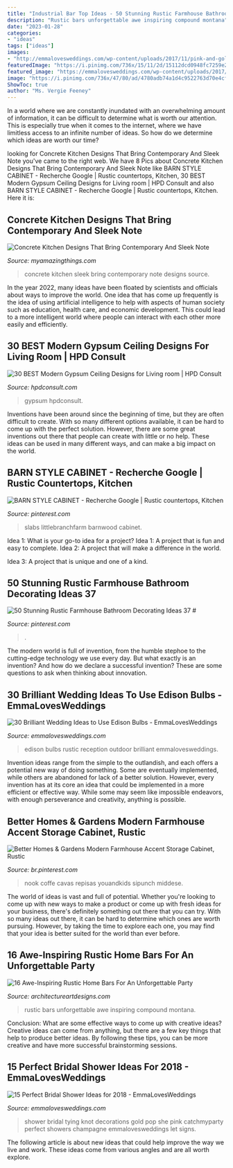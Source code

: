 ```yaml
---
title: "Industrial Bar Top Ideas - 50 Stunning Rustic Farmhouse Bathroom Decorating Ideas 37 #"
description: "Rustic bars unforgettable awe inspiring compound montana"
date: "2023-01-28"
categories:
- "ideas"
tags: ["ideas"]
images:
- "http://emmalovesweddings.com/wp-content/uploads/2017/11/pink-and-gold-bridal-shower-decorations.jpg"
featuredImage: "https://i.pinimg.com/736x/15/11/2d/15112dcd0948fc7259e228049de5592d.jpg"
featured_image: "https://emmalovesweddings.com/wp-content/uploads/2017/10/outdoor-rustic-wedding-reception-ideas.jpg"
image: "https://i.pinimg.com/736x/47/80/ad/4780adb74a1d4c9522763d70e4cf8cc4.jpg"
ShowToc: true
author: "Ms. Vergie Feeney"
---
```



In a world where we are constantly inundated with an overwhelming amount of information, it can be difficult to determine what is worth our attention. This is especially true when it comes to the internet, where we have limitless access to an infinite number of ideas. So how do we determine which ideas are worth our time?

	

		
looking for Concrete Kitchen Designs That Bring Contemporary And Sleek Note you've came to the right web. We have 8 Pics about Concrete Kitchen Designs That Bring Contemporary And Sleek Note like BARN STYLE CABINET - Recherche Google | Rustic countertops, Kitchen, 30 BEST Modern Gypsum Ceiling Designs for Living room | HPD Consult and also BARN STYLE CABINET - Recherche Google | Rustic countertops, Kitchen. Here it is:
		
    
## Concrete Kitchen Designs That Bring Contemporary And Sleek Note

<img loading=lazy src="https://myamazingthings.com/wp-content/uploads/2017/10/concrete-kitchen-3.jpg" onerror="this.onerror=null;this.src='https://tse1.mm.bing.net/th?id=OIP.aX51tlPmMTrbKHZxNtNUIAHaLH&amp;pid=15.1';" alt="Concrete Kitchen Designs That Bring Contemporary And Sleek Note">

_Source: myamazingthings.com_

>concrete kitchen sleek bring contemporary note designs source. 

	

In the year 2022, many ideas have been floated by scientists and officials about ways to improve the world. One idea that has come up frequently is the idea of using artificial intelligence to help with aspects of human society such as education, health care, and economic development. This could lead to a more intelligent world where people can interact with each other more easily and efficiently.

    
## 30 BEST Modern Gypsum Ceiling Designs For Living Room | HPD Consult

<img loading=lazy src="https://www.hpdconsult.com/wp-content/uploads/2019/06/modern-gypsum-ceiling-designs-2-1024x601.png" onerror="this.onerror=null;this.src='https://tse1.mm.bing.net/th?id=OIP.NeIUwMEJ0aY_g5roCxIz9gHaEW&amp;pid=15.1';" alt="30 BEST Modern Gypsum Ceiling Designs for Living room | HPD Consult">

_Source: hpdconsult.com_

>gypsum hpdconsult. 

	

Inventions have been around since the beginning of time, but they are often difficult to create. With so many different options available, it can be hard to come up with the perfect solution. However, there are some great inventions out there that people can create with little or no help. These ideas can be used in many different ways, and can make a big impact on the world.

    
## BARN STYLE CABINET - Recherche Google | Rustic Countertops, Kitchen

<img loading=lazy src="https://i.pinimg.com/736x/a4/db/e1/a4dbe14d58a7228b52c1af6d427a36f8--barns.jpg" onerror="this.onerror=null;this.src='https://tse3.mm.bing.net/th?id=OIP.5G-9VU3CPl9V3MQA8N8TNQHaJ4&amp;pid=15.1';" alt="BARN STYLE CABINET - Recherche Google | Rustic countertops, Kitchen">

_Source: pinterest.com_

>slabs littlebranchfarm barnwood cabinet. 

	

Idea 1: What is your go-to idea for a project?
Idea 1: A project that is fun and easy to complete.
Idea 2: A project that will make a difference in the world.

Idea 3: A project that is unique and one of a kind.

    
## 50 Stunning Rustic Farmhouse Bathroom Decorating Ideas 37 #

<img loading=lazy src="https://i.pinimg.com/736x/47/80/ad/4780adb74a1d4c9522763d70e4cf8cc4.jpg" onerror="this.onerror=null;this.src='https://tse2.mm.bing.net/th?id=OIP.kVybWflKSAnnXYZePkqYeQHaJ6&amp;pid=15.1';" alt="50 Stunning Rustic Farmhouse Bathroom Decorating Ideas 37 #">

_Source: pinterest.com_

>. 

	

The modern world is full of invention, from the humble stephoe to the cutting-edge technology we use every day. But what exactly is an invention? And how do we declare a successful invention? These are some questions to ask when thinking about innovation.

    
## 30 Brilliant Wedding Ideas To Use Edison Bulbs - EmmaLovesWeddings

<img loading=lazy src="https://emmalovesweddings.com/wp-content/uploads/2017/10/outdoor-rustic-wedding-reception-ideas.jpg" onerror="this.onerror=null;this.src='https://tse3.mm.bing.net/th?id=OIP.fZdrfC13ry4-yquBoRzX-QHaLH&amp;pid=15.1';" alt="30 Brilliant Wedding Ideas to Use Edison Bulbs - EmmaLovesWeddings">

_Source: emmalovesweddings.com_

>edison bulbs rustic reception outdoor brilliant emmalovesweddings. 

	

Invention ideas range from the simple to the outlandish, and each offers a potential new way of doing something. Some are eventually implemented, while others are abandoned for lack of a better solution. However, every invention has at its core an idea that could be implemented in a more efficient or effective way. While some may seem like impossible endeavors, with enough perseverance and creativity, anything is possible.

    
## Better Homes &amp; Gardens Modern Farmhouse Accent Storage Cabinet, Rustic

<img loading=lazy src="https://i.pinimg.com/736x/15/11/2d/15112dcd0948fc7259e228049de5592d.jpg" onerror="this.onerror=null;this.src='https://tse2.mm.bing.net/th?id=OIP.0TvOhCzcQxoXS9JPUOUIhgHaLH&amp;pid=15.1';" alt="Better Homes &amp; Gardens Modern Farmhouse Accent Storage Cabinet, Rustic">

_Source: br.pinterest.com_

>nook coffe cavas repisas youandkids sipunch middese. 

	

The world of ideas is vast and full of potential. Whether you're looking to come up with new ways to make a product or come up with fresh ideas for your business, there's definitely something out there that you can try. With so many ideas out there, it can be hard to determine which ones are worth pursuing. However, by taking the time to explore each one, you may find that your idea is better suited for the world than ever before.

    
## 16 Awe-Inspiring Rustic Home Bars For An Unforgettable Party

<img loading=lazy src="https://www.architectureartdesigns.com/wp-content/uploads/2015/05/16-Awe-Inspiring-Rustic-Home-Bars-For-An-Unforgettable-Party-4-630x945.jpg" onerror="this.onerror=null;this.src='https://tse4.mm.bing.net/th?id=OIP.hytl1YWK93JSt6tXSeDnqQHaLH&amp;pid=15.1';" alt="16 Awe-Inspiring Rustic Home Bars For An Unforgettable Party">

_Source: architectureartdesigns.com_

>rustic bars unforgettable awe inspiring compound montana. 

	

Conclusion: What are some effective ways to come up with creative ideas?
Creative ideas can come from anything, but there are a few key things that help to produce better ideas. By following these tips, you can be more creative and have more successful brainstorming sessions.

    
## 15 Perfect Bridal Shower Ideas For 2018 - EmmaLovesWeddings

<img loading=lazy src="http://emmalovesweddings.com/wp-content/uploads/2017/11/pink-and-gold-bridal-shower-decorations.jpg" onerror="this.onerror=null;this.src='https://tse4.mm.bing.net/th?id=OIP.NrBEuaa9gDQyztFKKBlHfgHaLH&amp;pid=15.1';" alt="15 Perfect Bridal Shower Ideas for 2018 - EmmaLovesWeddings">

_Source: emmalovesweddings.com_

>shower bridal tying knot decorations gold pop she pink catchmyparty perfect showers champagne emmalovesweddings let signs. 

	

The following article is about new ideas that could help improve the way we live and work. These ideas come from various angles and are all worth explore.

